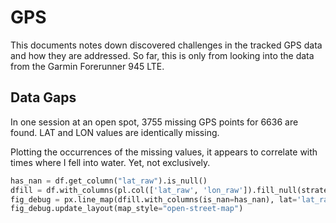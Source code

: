 # GPS 

This documents notes down discovered challenges in the tracked GPS data and how they are addressed.
So far, this is only from looking into the data from the Garmin Forerunner 945 LTE.

## Data Gaps
In one session at an open spot, 3755 missing GPS points for 6636 are found.
LAT and LON values are identically missing. 

Plotting the occurrences of the missing values, it appears to correlate with times where I fell into water. Yet, not exclusively.

```python
has_nan = df.get_column("lat_raw").is_null()
dfill = df.with_columns(pl.col(['lat_raw', 'lon_raw']).fill_null(strategy='forward').fill_null(strategy='backward'))
fig_debug = px.line_map(dfill.with_columns(is_nan=has_nan), lat='lat_raw', lon='lon_raw', color='is_nan', zoom=17, height=800)
fig_debug.update_layout(map_style="open-street-map")
```
